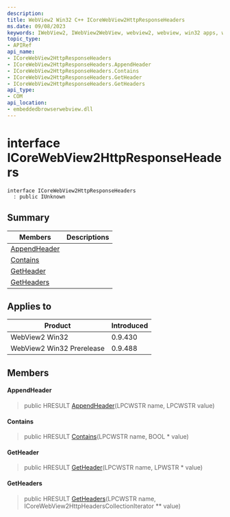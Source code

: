 ```yaml
---
description: 
title: WebView2 Win32 C++ ICoreWebView2HttpResponseHeaders
ms.date: 09/08/2023
keywords: IWebView2, IWebView2WebView, webview2, webview, win32 apps, win32, edge, ICoreWebView2, ICoreWebView2Controller, browser control, edge html, ICoreWebView2HttpResponseHeaders
topic_type: 
- APIRef
api_name:
- ICoreWebView2HttpResponseHeaders
- ICoreWebView2HttpResponseHeaders.AppendHeader
- ICoreWebView2HttpResponseHeaders.Contains
- ICoreWebView2HttpResponseHeaders.GetHeader
- ICoreWebView2HttpResponseHeaders.GetHeaders
api_type:
- COM
api_location:
- embeddedbrowserwebview.dll
---
```


# interface ICoreWebView2HttpResponseHeaders

```
interface ICoreWebView2HttpResponseHeaders
  : public IUnknown
```

## Summary

 Members                        | Descriptions
--------------------------------|---------------------------------------------
[AppendHeader](#appendheader) | 
[Contains](#contains) | 
[GetHeader](#getheader) | 
[GetHeaders](#getheaders) | 

## Applies to

Product                         | Introduced
--------------------------------|---------------------------------------------
WebView2 Win32            |    0.9.430
WebView2 Win32 Prerelease |    0.9.488

## Members

#### AppendHeader

> public HRESULT [AppendHeader](#appendheader)(LPCWSTR name, LPCWSTR value)

#### Contains

> public HRESULT [Contains](#contains)(LPCWSTR name, BOOL * value)

#### GetHeader

> public HRESULT [GetHeader](#getheader)(LPCWSTR name, LPWSTR * value)

#### GetHeaders

> public HRESULT [GetHeaders](#getheaders)(LPCWSTR name, ICoreWebView2HttpHeadersCollectionIterator ** value)

